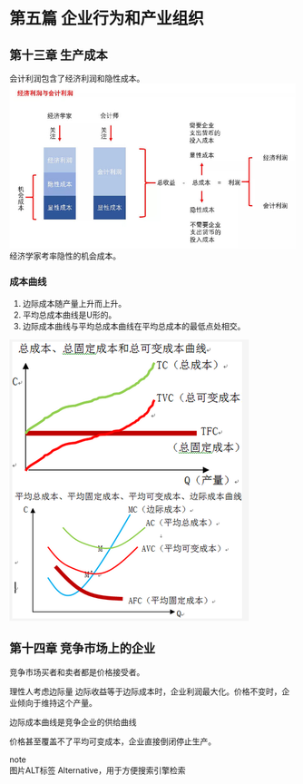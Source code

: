 # 第五篇 企业行为和产业组织
## 第十三章 生产成本
会计利润包含了经济利润和隐性成本。
![economic_profit](/assets/img/economic_profit.jpg)  
经济学家考率隐性的机会成本。  

### 成本曲线
1. 边际成本随产量上升而上升。
2. 平均总成本曲线是U形的。
3. 边际成本曲线与平均总成本曲线在平均总成本的最低点处相交。
  
![short_run_cost_curve](/assets/img/short_run_cost_curve.png)
## 第十四章 竞争市场上的企业
竞争市场买者和卖者都是价格接受者。

理性人考虑边际量
边际收益等于边际成本时，企业利润最大化。价格不变时，企业倾向于维持这个产量。  

边际成本曲线是竞争企业的供给曲线

价格甚至覆盖不了平均可变成本，企业直接倒闭停止生产。

  
note  
图片ALT标签 Alternative，用于方便搜索引擎检索
